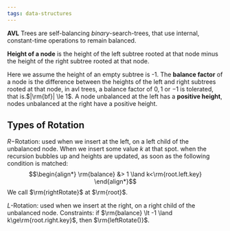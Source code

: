 ```yaml
---
tags: data-structures
---
```

**AVL** Trees are self-balancing *binary*-search-trees, that use internal, constant-time operations to remain balanced.

**Height of a node** is the height of the left subtree rooted at that node minus the height of the right subtree rooted at that node.

Here we assume the height of an empty subtree is -1.
The **balance factor** of a node is the difference between the heights of the left and right subtrees rooted at that node, in avl trees, a balance factor of $0,1$ or $-1$ is tolerated, that is.$|\rm{bf}| \le 1$. 
A node unbalanced at the left has a **positive height**, nodes unbalanced at the right have a positive height.

## Types of Rotation
$R-$Rotation: used when we insert at the left, on a left child of the unbalanced node. When we insert some value $k$ at that spot. when the recursion bubbles up and heights are updated, as soon as the following condition is matched: 
$$\begin{align*}
\rm{balance} &> 1 \land k<\rm{root.left.key}
\end{align*}$$
We call $\rm{rightRotate}$ at $\rm{root}$.

$L$-Rotation: used when we insert at the right, on a right child of the unbalanced node. 
Constraints: if $\rm{balance} \lt -1 \land k\ge\rm{root.right.key}$, then $\rm{leftRotate()}$.